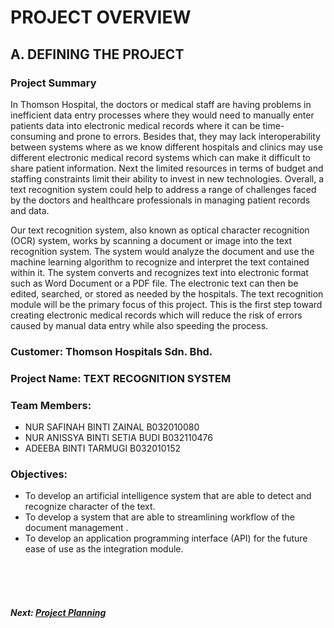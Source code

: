# PROJECT OVERVIEW

## A. DEFINING THE PROJECT
###  Project Summary
In Thomson Hospital, the doctors or medical staff are having problems in inefficient data entry processes where they would need to manually enter patients data into electronic medical records where it can be time-consuming and prone to errors. Besides that, they may lack interoperability between systems where as we know different hospitals and clinics may use different electronic medical record systems which can make it difficult to share patient information. Next the limited resources in terms of budget and staffing constraints limit their ability to invest in new technologies. Overall, a text recognition system could help to address a range of challenges faced by the doctors and healthcare professionals in managing patient records and data.

Our text recognition system, also known as optical character recognition (OCR) system, works by scanning a document or image into the text recognition system. The system would analyze the document and use the machine learning algorithm to recognize and interpret the text contained within it. The system converts and recognizes text into electronic format such as Word Document or a PDF file. The electronic text can then be edited, searched, or stored as needed by the hospitals. The text recognition module will be the primary focus of this project. This is the first step toward creating electronic medical records which will reduce the risk of errors caused by manual data entry while also speeding the process.



###  Customer: Thomson Hospitals Sdn. Bhd.

### Project Name: TEXT RECOGNITION SYSTEM

### Team Members: 
+ NUR SAFINAH BINTI ZAINAL B032010080
+ NUR ANISSYA BINTI SETIA BUDI B032110476
+ ADEEBA BINTI TARMUGI B032010152


### Objectives:
+ To develop an artificial intelligence system that are able to detect and recognize character of the text.
+ To develop a system that are able to streamlining workflow of the document management .
+ To develop an application programming interface (API) for the future ease of use as the integration module.

<br><br><br>
##### Next: [Project Planning](B-PROJECT_PLANNING.md)
